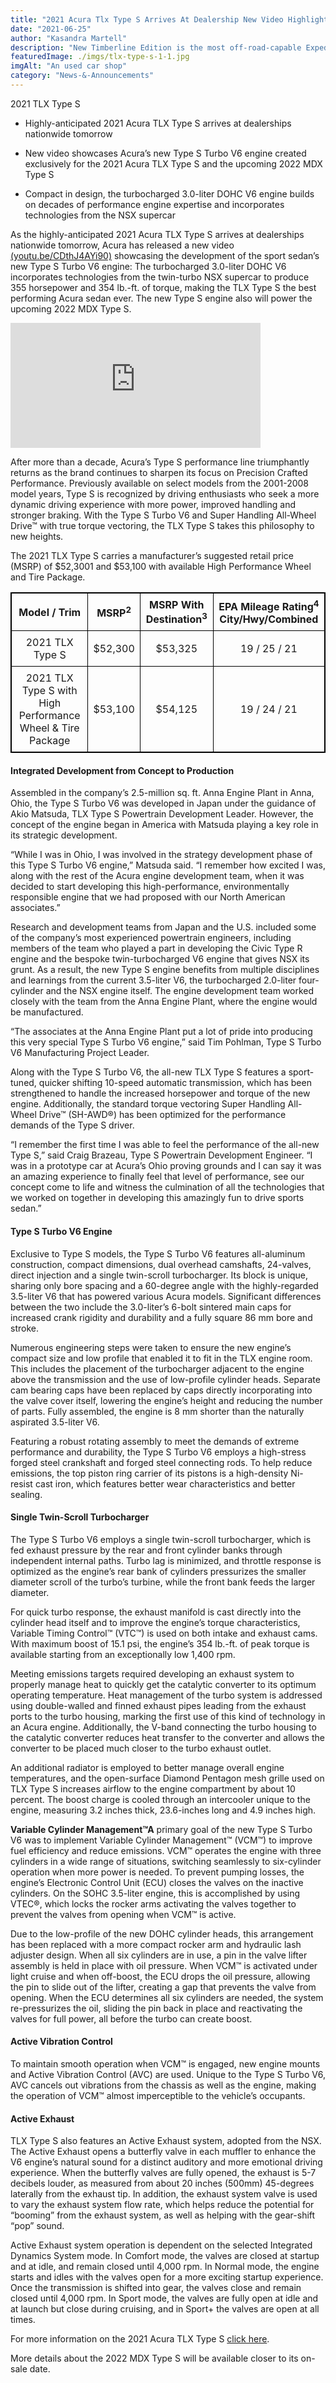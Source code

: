 ```yaml
---
title: "2021 Acura Tlx Type S Arrives At Dealership New Video Highlights Development Of Types Turbo V6"
date: "2021-06-25"
author: "Kasandra Martell"
description: "New Timberline Edition is the most off-road-capable Expedition ever with higher ground clearance to help clear obstacles, Trail Turn Assist for making tight turns, plus an F-150 Raptor heavy-duty underbody skid plate for more rugged off-road ability"
featuredImage: ./imgs/tlx-type-s-1-1.jpg
imgAlt: "An used car shop"
category: "News-&-Announcements"
---
```


<!-- ![Markdown Logo](./imgs/tlx-type-s-1-1.jpg) -->

2021 TLX Type S

- Highly-anticipated 2021 Acura TLX Type S arrives at dealerships nationwide tomorrow

- New video showcases Acura’s new Type S Turbo V6 engine created exclusively for the 2021 Acura TLX Type S and the upcoming 2022 MDX Type S

- Compact in design, the turbocharged 3.0-liter DOHC V6 engine builds on decades of performance engine expertise and incorporates technologies from the NSX supercar

As the highly-anticipated 2021 Acura TLX Type S arrives at dealerships nationwide tomorrow, Acura has released a new video [(youtu.be/CDthJ4AYi90)](youtu.be/CDthJ4AYi90) showcasing the development of the sport sedan’s new Type S Turbo V6 engine: The turbocharged 3.0-liter DOHC V6 incorporates technologies from the twin-turbo NSX supercar to produce 355 horsepower and 354 lb.-ft. of torque, making the TLX Type S the best performing Acura sedan ever. The new Type S engine also will power the upcoming 2022 MDX Type S.

<iframe width="400" height="200" src="https://www.youtube.com/embed/CDthJ4AYi90" frameborder="0" allowfullscreen></iframe>

After more than a decade, Acura’s Type S performance line triumphantly returns as the brand continues to sharpen its focus on Precision Crafted Performance. Previously available on select models from the 2001-2008 model years, Type S is recognized by driving enthusiasts who seek a more dynamic driving experience with more power, improved handling and stronger braking. With the Type S Turbo V6 and Super Handling All-Wheel Drive™ with true torque vectoring, the TLX Type S takes this philosophy to new heights.

The 2021 TLX Type S carries a manufacturer’s suggested retail price (MSRP) of $52,3001 and $53,100 with available High Performance Wheel and Tire Package.

<table style="border: 1px solid black; border-collapse: collapse;text-align:center;margin-bottom:15px">
  <tr>
    <th style="border: 1px solid black; padding: 8px;">Model / Trim</th>
    <th style="border: 1px solid black; padding: 8px;">MSRP<sup>2</sup>
    </th>
    <th style="border: 1px solid black; padding: 8px;">
    MSRP With Destination<sup>3</sup>
  </th>
    
 <th style="border: 1px solid black; padding: 8px;">
    EPA Mileage Rating<sup>4</sup>
   City/Hwy/Combined
     </th>
  </tr>
  <tr >
    <td style="border: 1px solid black; padding: 8px;">2021 TLX Type S</td>
    <td style="border: 1px solid black; padding: 8px;">$52,300</td>
    <td style="border: 1px solid black; padding: 8px;">$53,325</td>
    <td style="border: 1px solid black; padding: 8px;">19 / 25 / 21</td>
  </tr>
  <tr>
    <td style="border: 1px solid black; padding: 8px;">2021 TLX Type S with High Performance Wheel & Tire Package</td>
    <td style="border: 1px solid black; padding: 8px;">$53,100</td>
    <td style="border: 1px solid black; padding: 8px;">$54,125</td>
    <td style="border: 1px solid black; padding: 8px;">19 / 24 / 21</td>
  </tr>
</table>

#### Integrated Development from Concept to Production

Assembled in the company’s 2.5-million sq. ft. Anna Engine Plant in Anna, Ohio, the Type S Turbo V6 was developed in Japan under the guidance of Akio Matsuda, TLX Type S Powertrain Development Leader. However, the concept of the engine began in America with Matsuda playing a key role in its strategic development.

“While I was in Ohio, I was involved in the strategy development phase of this Type S Turbo V6 engine,” Matsuda said. “I remember how excited I was, along with the rest of the Acura engine development team, when it was decided to start developing this high-performance, environmentally responsible engine that we had proposed with our North American associates.”

Research and development teams from Japan and the U.S. included some of the company’s most experienced powertrain engineers, including members of the team who played a part in developing the Civic Type R engine and the bespoke twin-turbocharged V6 engine that gives NSX its grunt. As a result, the new Type S engine benefits from multiple disciplines and learnings from the current 3.5-liter V6, the turbocharged 2.0-liter four-cylinder and the NSX engine itself. The engine development team worked closely with the team from the Anna Engine Plant, where the engine would be manufactured.

“The associates at the Anna Engine Plant put a lot of pride into producing this very special Type S Turbo V6 engine,” said Tim Pohlman, Type S Turbo V6 Manufacturing Project Leader.

Along with the Type S Turbo V6, the all-new TLX Type S features a sport-tuned, quicker shifting 10-speed automatic transmission, which has been strengthened to handle the increased horsepower and torque of the new engine. Additionally, the standard torque vectoring Super Handling All-Wheel Drive™ (SH-AWD®) has been optimized for the performance demands of the Type S driver.

“I remember the first time I was able to feel the performance of the all-new Type S,” said Craig Brazeau, Type S Powertrain Development Engineer. “I was in a prototype car at Acura’s Ohio proving grounds and I can say it was an amazing experience to finally feel that level of performance, see our concept come to life and witness the culmination of all the technologies that we worked on together in developing this amazingly fun to drive sports sedan.”

#### Type S Turbo V6 Engine

Exclusive to Type S models, the Type S Turbo V6 features all-aluminum construction, compact dimensions, dual overhead camshafts, 24-valves, direct injection and a single twin-scroll turbocharger. Its block is unique, sharing only bore spacing and a 60-degree angle with the highly-regarded 3.5-liter V6 that has powered various Acura models. Significant differences between the two include the 3.0-liter’s 6-bolt sintered main caps for increased crank rigidity and durability and a fully square 86 mm bore and stroke.

Numerous engineering steps were taken to ensure the new engine’s compact size and low profile that enabled it to fit in the TLX engine room. This includes the placement of the turbocharger adjacent to the engine above the transmission and the use of low-profile cylinder heads. Separate cam bearing caps have been replaced by caps directly incorporating into the valve cover itself, lowering the engine’s height and reducing the number of parts. Fully assembled, the engine is 8 mm shorter than the naturally aspirated 3.5-liter V6.

Featuring a robust rotating assembly to meet the demands of extreme performance and durability, the Type S Turbo V6 employs a high-stress forged steel crankshaft and forged steel connecting rods. To help reduce emissions, the top piston ring carrier of its pistons is a high-density Ni-resist cast iron, which features better wear characteristics and better sealing.

#### Single Twin-Scroll Turbocharger

The Type S Turbo V6 employs a single twin-scroll turbocharger, which is fed exhaust pressure by the rear and front cylinder banks through independent internal paths. Turbo lag is minimized, and throttle response is optimized as the engine’s rear bank of cylinders pressurizes the smaller diameter scroll of the turbo’s turbine, while the front bank feeds the larger diameter.

For quick turbo response, the exhaust manifold is cast directly into the cylinder head itself and to improve the engine’s torque characteristics, Variable Timing Control™ (VTC™) is used on both intake and exhaust cams. With maximum boost of 15.1 psi, the engine’s 354 lb.-ft. of peak torque is available starting from an exceptionally low 1,400 rpm.

Meeting emissions targets required developing an exhaust system to properly manage heat to quickly get the catalytic converter to its optimum operating temperature. Heat management of the turbo system is addressed using double-walled and finned exhaust pipes leading from the exhaust ports to the turbo housing, marking the first use of this kind of technology in an Acura engine. Additionally, the V-band connecting the turbo housing to the catalytic converter reduces heat transfer to the converter and allows the converter to be placed much closer to the turbo exhaust outlet.

An additional radiator is employed to better manage overall engine temperatures, and the open-surface Diamond Pentagon mesh grille used on TLX Type S increases airflow to the engine compartment by about 10 percent. The boost charge is cooled through an intercooler unique to the engine, measuring 3.2 inches thick, 23.6-inches long and 4.9 inches high.

**Variable Cylinder Management™A** primary goal of the new Type S Turbo V6 was to implement Variable Cylinder Management™ (VCM™) to improve fuel efficiency and reduce emissions. VCM™ operates the engine with three cylinders in a wide range of situations, switching seamlessly to six-cylinder operation when more power is needed. To prevent pumping losses, the engine’s Electronic Control Unit (ECU) closes the valves on the inactive cylinders. On the SOHC 3.5-liter engine, this is accomplished by using VTEC®, which locks the rocker arms activating the valves together to prevent the valves from opening when VCM™ is active.

Due to the low-profile of the new DOHC cylinder heads, this arrangement has been replaced with a more compact rocker arm and hydraulic lash adjuster design. When all six cylinders are in use, a pin in the valve lifter assembly is held in place with oil pressure. When VCM™ is activated under light cruise and when off-boost, the ECU drops the oil pressure, allowing the pin to slide out of the lifter, creating a gap that prevents the valve from opening. When the ECU determines all six cylinders are needed, the system re-pressurizes the oil, sliding the pin back in place and reactivating the valves for full power, all before the turbo can create boost.

#### Active Vibration Control

To maintain smooth operation when VCM™ is engaged, new engine mounts and Active Vibration Control (AVC) are used. Unique to the Type S Turbo V6, AVC cancels out vibrations from the chassis as well as the engine, making the operation of VCM™ almost imperceptible to the vehicle’s occupants.

#### Active Exhaust

TLX Type S also features an Active Exhaust system, adopted from the NSX. The Active Exhaust opens a butterfly valve in each muffler to enhance the V6 engine’s natural sound for a distinct auditory and more emotional driving experience. When the butterfly valves are fully opened, the exhaust is 5-7 decibels louder, as measured from about 20 inches (500mm) 45-degrees laterally from the exhaust tip. In addition, the exhaust system valve is used to vary the exhaust system flow rate, which helps reduce the potential for “booming” from the exhaust system, as well as helping with the gear-shift “pop” sound.

Active Exhaust system operation is dependent on the selected Integrated Dynamics System mode. In Comfort mode, the valves are closed at startup and at idle, and remain closed until 4,000 rpm. In Normal mode, the engine starts and idles with the valves open for a more exciting startup experience. Once the transmission is shifted into gear, the valves close and remain closed until 4,000 rpm. In Sport mode, the valves are fully open at idle and at launch but close during cruising, and in Sport+ the valves are open at all times.

For more information on the 2021 Acura TLX Type S [click here](https://acuranews.com/en-US/releases/release-53541be6030b25a47a2899aba1114808-2021-acura-tlx-type-s-press-kit).

More details about the 2022 MDX Type S will be available closer to its on-sale date.
